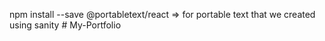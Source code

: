 npm install --save @portabletext/react => for portable text that we created using sanity
#   M y - P o r t f o l i o  
 